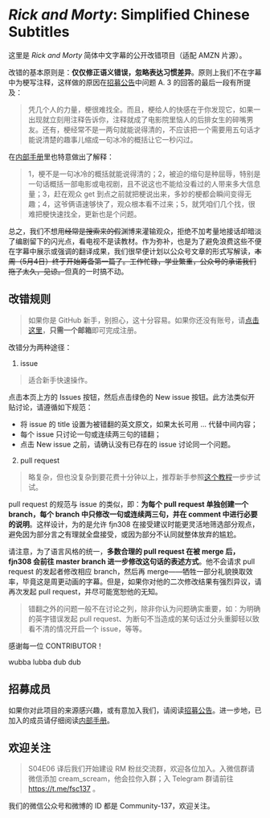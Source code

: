 # *Rick and Morty*: Simplified Chinese Subtitles

这里是 *Rick and Morty* 简体中文字幕的公开改错项目（适配 AMZN 片源）。

改错的基本原则是：**仅仅修正语义错误，忽略表达习惯差异**。原则上我们不在字幕中为梗写注释，这样做的原因在[招募公告](https://github.com/fjn308/rm-chs-amzn/releases/latest/download/post.pdf)中问题 A. 3 的回答的最后一段有所提及：

> 凭几个人的力量，梗很难找全。而且，梗给人的快感在于你发现它，如果一出现就立刻用注释告诉你，注释就成了电影院里恼人的后排女生的碎嘴男友。还有，梗经常不是一两句就能说得清的，不应该把一个需要用五句话才能说清楚的趣事儿缩成一句冰冷的概括让它一秒闪过。

在[内部手册](https://github.com/fjn308/rm-chs-amzn/releases/latest/download/handbook.pdf)里也特意做出了解释：

> 1，梗不是一句冰冷的概括就能说得清的；2，被迫的缩句是种屈辱，特别是一句话概括一部电影或电视剧，且不说这也不能给没看过的人带来多大信息量；3，赶在观众 get 到点之前就把梗说出来，多妙的梗都会瞬间变得无趣；4，这爷俩语速够快了，观众根本看不过来；5，就凭咱们几个找，很难把梗快速找全，更新也是个问题。

总之，我们不想用~~经常是搜索来的假~~渊博来灌输观众，拒绝不加考量地接话却暗淡了编剧留下的闪光点，看电视不是读教材。作为弥补，也是为了避免浪费这些不便在字幕中展示或强调的翻译成果，我们很早便计划以公众号文章的形式写解读，~~本周（5月4日）终于开始筹备第一篇了。工作忙碌，学业繁重，公众号的承诺我们拖了太久，见谅。~~但真的一时搞不动。

## 改错规则

> 如果你是 GitHub 新手，别担心，这十分容易。如果你还没有账号，请[点击这里](https://github.com/join)，**只需一个邮箱**即可完成注册。

改错分为两种途径：

1. issue

> 适合新手快速操作。

点击本页上方的 Issues 按钮，然后点击绿色的 New issue 按钮。此方法类似开贴讨论，请遵循如下规范：

  * 将 issue 的 title 设置为被错翻的英文原文，如果太长可用 ... 代替中间内容；
  * 每个 issue 只讨论一句或连续两三句的错翻；
  * 点击 New issue 之前，请确认没有已存在的 issue 讨论同一个问题。

2. pull request

> 略复杂，但也没复杂到要花费十分钟以上，推荐新手参照[这个教程](https://github.com/fjn308/rm-chs-amzn/releases/latest/download/guide.pdf)一步步试试。

pull request 的规范与 issue 的类似，即：**为每个 pull request 单独创建一个 branch，每个 branch 中只修改一句或连续两三句，并在 comment 中进行必要的说明**。这样设计，为的是允许 fjn308 在接受建议时能更灵活地筛选部分观点，避免因为部分言之有理就全盘接受，或因为部分不认同就整体放弃的尴尬。

请注意，为了语言风格的统一，**多数合理的 pull request 在被 merge 后，fjn308 会前往 master branch 进一步修改这句话的表述方式**。他不会请求 pull request 的发起者修改相应 branch，然后再 merge——牺牲一部分礼貌换取效率，毕竟这是周更动画的字幕。但是，如果你对他的二次修改结果有强烈异议，请再次发起 pull request，并尽可能宽恕他的无知。

> 错翻之外的问题一般不在讨论之列，除非你认为问题确实重要，如：为明确的英字错误发起 pull request、为断句不当造成的某句话过分头重脚轻以致看不清的情况开启一个 issue，等等。

感谢每一位 CONTRIBUTOR！

wubba lubba dub dub

## 招募成员

如果你对此项目的来源感兴趣，或有意加入我们，请阅读[招募公告](https://github.com/fjn308/rm-chs-amzn/releases/latest/download/post.pdf)。进一步地，已加入的成员请仔细阅读[内部手册](https://github.com/fjn308/rm-chs-amzn/releases/latest/download/handbook.pdf)。

## 欢迎关注

> S04E06 译后我们开始建设 RM 粉丝交流群，欢迎各位加入。入微信群请微信添加 cream_scream，他会拉你入群；入 Telegram 群请前往 https://t.me/fsc137 。

我们的微信公众号和微博的 ID 都是 Community-137，欢迎关注。
